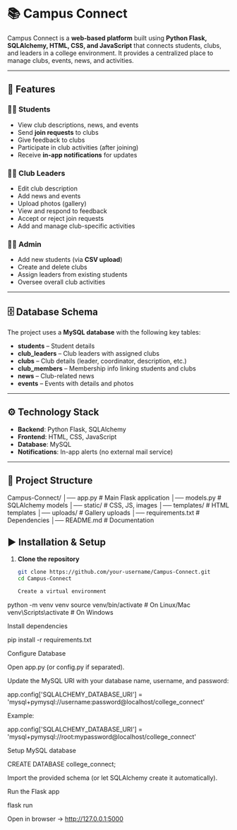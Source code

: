 # 📚 Campus Connect

Campus Connect is a **web-based platform** built using **Python Flask, SQLAlchemy, HTML, CSS, and JavaScript** that connects students, clubs, and leaders in a college environment. It provides a centralized place to manage clubs, events, news, and activities.  

---

## 🚀 Features

### 👨‍🎓 Students
- View club descriptions, news, and events  
- Send **join requests** to clubs  
- Give feedback to clubs  
- Participate in club activities (after joining)  
- Receive **in-app notifications** for updates  

### 🧑‍💼 Club Leaders
- Edit club description  
- Add news and events  
- Upload photos (gallery)  
- View and respond to feedback  
- Accept or reject join requests  
- Add and manage club-specific activities  

### 👩‍💻 Admin
- Add new students (via **CSV upload**)  
- Create and delete clubs  
- Assign leaders from existing students  
- Oversee overall club activities  

---

## 🗄️ Database Schema

The project uses a **MySQL database** with the following key tables:  

- **students** – Student details  
- **club_leaders** – Club leaders with assigned clubs  
- **clubs** – Club details (leader, coordinator, description, etc.)  
- **club_members** – Membership info linking students and clubs  
- **news** – Club-related news  
- **events** – Events with details and photos  

---

## ⚙️ Technology Stack

- **Backend**: Python Flask, SQLAlchemy  
- **Frontend**: HTML, CSS, JavaScript  
- **Database**: MySQL  
- **Notifications**: In-app alerts (no external mail service)  

---

## 📂 Project Structure

Campus-Connect/
│── app.py # Main Flask application
│── models.py # SQLAlchemy models
│── static/ # CSS, JS, images
│── templates/ # HTML templates
│── uploads/ # Gallery uploads
│── requirements.txt # Dependencies
│── README.md # Documentation

## ▶️ Installation & Setup

1. **Clone the repository**  
   ```bash
   git clone https://github.com/your-username/Campus-Connect.git
   cd Campus-Connect

   Create a virtual environment

python -m venv venv
source venv/bin/activate   # On Linux/Mac
venv\Scripts\activate      # On Windows



Install dependencies

pip install -r requirements.txt


Configure Database

Open app.py (or config.py if separated).

Update the MySQL URI with your database name, username, and password:

app.config['SQLALCHEMY_DATABASE_URI'] = 'mysql+pymysql://username:password@localhost/college_connect'


Example:

app.config['SQLALCHEMY_DATABASE_URI'] = 'mysql+pymysql://root:mypassword@localhost/college_connect'


Setup MySQL database

CREATE DATABASE college_connect;


Import the provided schema (or let SQLAlchemy create it automatically).

Run the Flask app

flask run


Open in browser → http://127.0.0.1:5000
